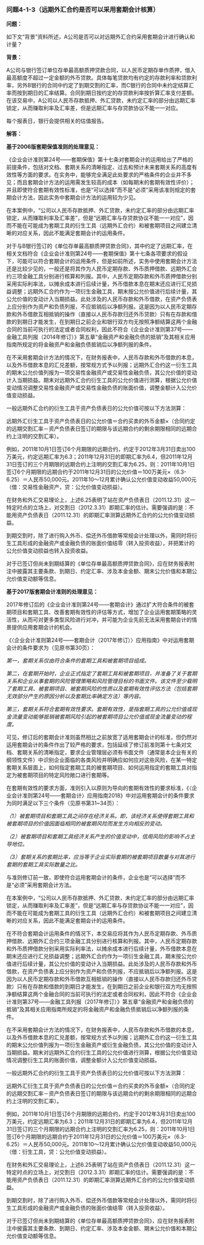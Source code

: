 ### 问题4-1-3（远期外汇合约是否可以采用套期会计核算）

**问题：**

如下文“背景”资料所述，A公司是否可以对远期外汇合约采用套期会计进行确认和计量？

**背景：**

A公司与银行签订单位存单最高额质押贷款合同，以人民币定期存单作质押，借入最高额度不超过一定金额的外币贷款。具体每笔贷款均有约定的存款利率和贷款利率，另外B银行的合同中约定了到期交割的汇率，而C银行的合同中未约定结算汇率而按到期日的汇率结算。合同到期日按约定的存贷款利率按折算汇率支付差额。在该交易中，A公司以人民币存款抵押、外汇贷款，未约定汇率的部分由远期汇率锁定，从而赚取利率及汇率差，但是远期汇率与存贷款协议不能一一对应。

每个报表日，银行会提供相关的估值报告。

**解答：**

**基于2006版套期保值准则的处理意见：**

《企业会计准则第24号——套期保值》第十七条对套期会计的运用给出了严格的前提条件，包括对文档、套期关系的清晰指定、过去和预计未来套期关系的高度有效性等方面的要求。在实务中，能够完全满足此处要求的严格条件的企业并不多见；而且套期会计方法的运用需发生较高的成本（如每期末的套期有效性评价）；并且即使符合套期有效性标准，也是“可以选择”而不是“必须”采用该准则规定的套期会计方法，因此实务中套期会计方法的运用较为少见。

在本案例中，“公司以人民币存款抵押、外汇贷款，未约定汇率的部分由远期汇率锁定，从而赚取利率及汇率差”，但是“远期汇率与存贷款协议不能一一对应”，因而不能在可能成为套期工具的衍生工具（远期外汇合约）和被套期项目之间建立清晰的对应关系，因此不能满足套期会计的运用条件。

对于与B银行签订的《单位存单最高额质押贷款合同》，其中约定了远期汇率，在相关文档符合《企业会计准则第24号——套期保值》第十七条各项要求的假设下，可能可以符合套期会计的运用条件，但是如前所述，实务中使用套期会计方法还是比较少见的，一般还是将其作为人民币定期存款、外币质押借款、远期外汇合约三项金融工具分别进行核算和列报。其中，人民币定期存款和外币质押借款分别采用实际利率法，以摊余成本进行后续计量，外币借款本息在期末还应进行汇兑损益调整；远期外汇合约作为一项衍生金融工具，期末按公允价值进行后续计量，其公允价值的变动计入当期损益。此处涉及的人民币存款和外币借款，在资产负债表上应分别作为资产和负债列报，不应抵销后以净额列报。这是因为以人民币定期存款和外币借款互相抵销的操作（直接以人民币存款归还外币贷款）只有在存款和借款的到期日才能发生，在到期日之前企业和银行双方均无按照净额结算这两个金融合同的当前可执行的法定或者合同权利，因此不符合《企业会计准则第37号——金融工具列报（2014年修订）》第五章“金融资产和金融负债的抵销”及其相关应用指南所规定的将金融资产和金融负债抵销后以净额列报的条件。

在不采用套期会计方法的情况下，在财务报表中，人民币存款和外币借款的本息，以及外币借款本息的汇兑差额，按常规方式予以列报；远期外汇合约这一衍生工具的期末公允价值列报为一项交易性金融资产或交易性金融负债，其公允价值的变动计入当期损益。期末对远期外汇合约衍生工具的公允价值进行测算，根据公允价值变动情况调整交易性金融资产或交易性金融负债的账面价值，调整金额计入公允价值变动损益。

一般远期外汇合约的衍生工具于资产负债表日的公允价值可按以下方法测算：

远期外汇衍生工具于资产负债表日的公允价值＝合约买卖的外币金额×（合同约定的远期交割汇率－资产负债表日签订的期限与该远期合约的剩余期限相同的远期合约上注明的交割汇率）。

例如，2011年10月1日签订6个月期限的远期合约，约定于2012年3月31日卖出100万美元，约定远期汇率为6.3；2011年12月31日的即期汇率为6.4，但2011年12月31日签订的三个月期限的远期合约上注明的交割汇率为6.25，则：2011年10月1日签订6个月期限的远期合约于2011年12月31日的公允价值＝100万美元×（6.3-6.25）＝人民币50,000元。2011年10～12月累计确认公允价值变动收益50,000元（借：交易性金融资产，贷：公允价值变动损益）。

在财务和外汇交易理论上，上述6.25表明了站在资产负债表日（2011.12.31）这一特定时点的立场上，对交割日（2012.3.31）即期汇率的估计。需要强调的是：不能用资产负债表日（2011.12.31）的即期汇率测算远期外汇合约的公允价值变动损益。

到期交割时，除了进行购入外币、偿还外币借款等常规会计处理以外，需同时将衍生工具形成的金融资产或金融负债的账面价值结零（转入投资收益），并把累计的公允价值变动损益也转入投资收益。

对于已签订但尚未到期结算的《单位存单最高额质押贷款合同》，应在财务报表附注中披露其主要条款、到期日、约定汇率、涉及本金金额、期末公允价值和本期公允价值变动额等信息。

**基于2017版套期会计准则的处理意见：**

2017年修订后的《企业会计准则第24号——套期会计》通过扩大符合条件的被套期项目和套期工具、改善套期有效性的评估等方式，增加了企业运用套期策略的灵活性，从而可对更多类型风险进行对冲，并可能为企业先前无法采用套期会计的情景提供应用套期会计的机会。

《〈企业会计准则第24号——套期会计（2017年修订）〉应用指南》中对运用套期会计的条件要求为（见原书第30页）：

*第一，套期关系仅由符合条件的套期工具和被套期项目组成。*

*第二，在套期开始时，企业正式指定了套期工具和被套期项目，并准备了关于套期关系和企业从事套期的风险管理策略和风险管理目标的书面文件。该文件至少载明了套期工具、被套期项目、被套期风险的性质以及套期有效性评估方法（包括套期无效部分产生的原因分析以及套期比率确定方法）等内容。*

*第三，套期关系符合套期有效性要求。套期有效性，是指套期工具的公允价值或现金流量变动能够抵销被套期风险引起的被套期项目公允价值或现金流量变动的程度。*

可见，修订后的套期会计准则虽然相比之前放宽了适用套期会计的标准，但仍然对运用套期会计的条件作出了较严格的要求，包括延续了修订前准则第十七条对文档、套期关系的清晰指定，要求企业管理层必须有书面文件（通常是本企业有关的纲领性文件）中识别企业面临的各类风险并明确应如何应对这些风险，在某一特定套期关系层面上，如何指定套期工具的被套期项目、如何运用指定的套期工具对指定为被套期项目的特定风险敞口进行套期等。

在套期有效性的要求方面，准则引入以原则为导向的套期有效性的要求标准，《〈企业会计准则第24号——套期会计〉应用指南2018》中对运用套期会计的条件要求为同时满足以下三个条件（见原书第31\~34页）：

*（1）被套期项目和套期工具之间存在经济关系。即，该经济关系使得套期工具和被套期项目的价值因面临相同的被套期风险而发生方向相反的变动。*

*（2）被套期项目和套期工具经济关系产生的价值变动中，信用风险的影响不占主导地位。*

*（3）套期关系的套期比率，应当等于企业实际套期的被套期项目数量与对其进行套期的套期工具实际数量之比。*

与准则修订前一致，即使符合运用套期会计的条件，企业也是“可以选择”而不是“必须”采用套期会计方法。

在本案例中，“公司以人民币存款抵押、外汇贷款，未约定汇率的部分由远期汇率锁定，从而赚取利率及汇率差”，但是“远期汇率与存贷款协议不能一一对应”，因而不能在可能成为套期工具的衍生工具（远期外汇合约）和被套期项目之间建立清晰的对应关系，因此不能满足套期会计的运用条件。

在不符合套期会计运用条件的情况下，本交易应将其作为人民币定期存款、外币质押借款、远期外汇合约三项金融工具分别进行核算和列报。其中，人民币定期存款和外币质押借款分别采用实际利率法，以摊余成本进行后续计量，外币借款本息在期末还应进行汇兑损益调整；远期外汇合约作为一项衍生金融工具，期末按公允价值进行后续计量，其公允价值的变动计入当期损益。此处涉及的人民币存款和外币借款，在资产负债表上应分别作为资产和负债列报，不应抵销后以净额列报。这是因为以人民币定期存款和外币借款互相抵销的操作（直接以人民币存款归还外币贷款）只有在存款和借款的到期日才能发生，在到期日之前企业和银行双方均无按照净额结算这两个金融合同的当前可执行的法定或者合同权利，因此不符合《企业会计准则第37号——金融工具列报（2017年修订）》第五章“金融资产和金融负债的抵销”及其相关应用指南所规定的将金融资产和金融负债抵销后以净额列报的条件。

在不采用套期会计方法的情况下，在财务报表中，人民币存款和外币借款的本息，以及外币借款本息的汇兑差额，按常规方式予以列报；远期外汇合约这一衍生工具的期末公允价值列报为一项衍生金融资产或衍生金融负债，其公允价值的变动计入当期损益。期末对远期外汇合约衍生工具的公允价值进行测算，根据公允价值变动情况调整衍生工具的账面价值，调整金额计入公允价值变动损益。

一般远期外汇合约的衍生工具于资产负债表日的公允价值可按以下方法测算：

远期外汇衍生工具于资产负债表日的公允价值＝合约买卖的外币金额×（合同约定的远期交割汇率－资产负债表日签订的期限与该远期合约的剩余期限相同的远期合约上注明的交割汇率）。

例如，2011年10月1日签订6个月期限的远期合约，约定于2012年3月31日卖出100万美元，约定远期汇率为6.3；2011年12月31日的即期汇率为6.4，但2011年12月31日签订的三个月期限的远期合约上注明的交割汇率为6.25，则：2011年10月1日签订6个月期限的远期合约于2011年12月31日的公允价值＝100万美元×（6.3-6.25）＝人民币50,000元。2011年10～12月累计确认公允价值变动收益50,000元（借：衍生工具，贷：公允价值变动损益）。

在财务和外汇交易理论上，上述6.25表明了站在资产负债表日（2011.12.31）这一特定时点的立场上，对交割日（2012.3.31）即期汇率的估计。需要强调的是：不能用资产负债表日（2011.12.31）的即期汇率测算远期外汇合约的公允价值变动损益。

到期交割时，除了进行购入外币、偿还外币借款等常规会计处理以外，需同时将衍生工具形成的金融资产或金融负债的账面价值结零（转入投资收益）。

对于已签订但尚未到期结算的《单位存单最高额质押贷款合同》，应在财务报表附注中披露其主要条款、到期日、约定汇率、涉及本金金额、期末公允价值和本期公允价值变动额等信息。